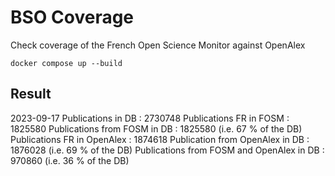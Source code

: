 # BSO Coverage

Check coverage of the French Open Science Monitor against OpenAlex

`docker compose up --build`

## Result

2023-09-17
Publications in DB : 2730748
Publications FR in FOSM : 1825580
Publications from FOSM in DB : 1825580 (i.e. 67 % of the DB)
Publications FR in OpenAlex : 1874618
Publication from OpenAlex in DB : 1876028 (i.e. 69 % of the DB)
Publications from FOSM and OpenAlex in DB : 970860 (i.e. 36 % of the DB)